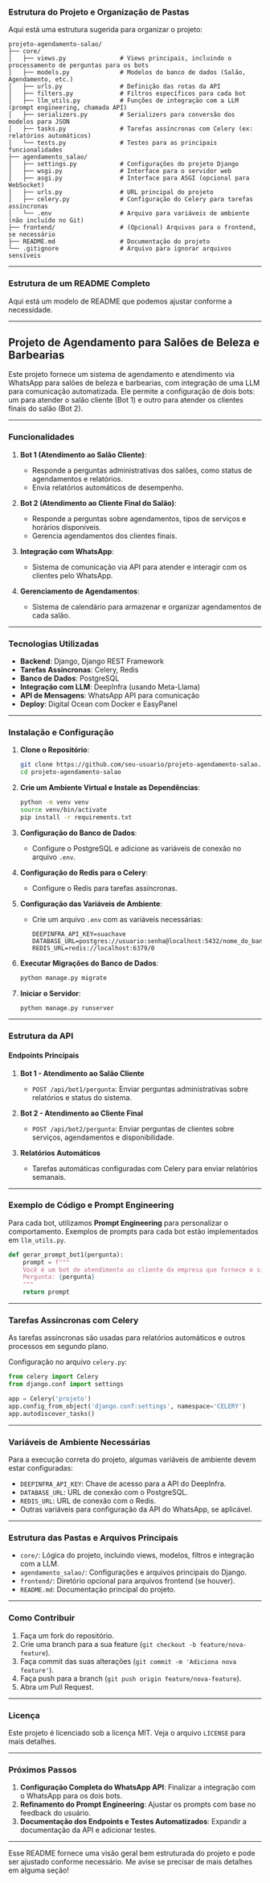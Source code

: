 ### Estrutura do Projeto e Organização de Pastas

Aqui está uma estrutura sugerida para organizar o projeto:

```
projeto-agendamento-salao/
├── core/
│   ├── views.py               # Views principais, incluindo o processamento de perguntas para os bots
│   ├── models.py              # Modelos do banco de dados (Salão, Agendamento, etc.)
│   ├── urls.py                # Definição das rotas da API
│   ├── filters.py             # Filtros específicos para cada bot
│   ├── llm_utils.py           # Funções de integração com a LLM (prompt engineering, chamada API)
│   ├── serializers.py         # Serializers para conversão dos modelos para JSON
│   ├── tasks.py               # Tarefas assíncronas com Celery (ex: relatórios automáticos)
│   └── tests.py               # Testes para as principais funcionalidades
├── agendamento_salao/
│   ├── settings.py            # Configurações do projeto Django
│   ├── wsgi.py                # Interface para o servidor web
│   ├── asgi.py                # Interface para ASGI (opcional para WebSocket)
│   ├── urls.py                # URL principal do projeto
│   ├── celery.py              # Configuração do Celery para tarefas assíncronas
│   └── .env                   # Arquivo para variáveis de ambiente (não incluído no Git)
├── frontend/                  # (Opcional) Arquivos para o frontend, se necessário
├── README.md                  # Documentação do projeto
└── .gitignore                 # Arquivo para ignorar arquivos sensíveis
```

---

### Estrutura de um README Completo

Aqui está um modelo de README que podemos ajustar conforme a necessidade.

---

## Projeto de Agendamento para Salões de Beleza e Barbearias

Este projeto fornece um sistema de agendamento e atendimento via WhatsApp para salões de beleza e barbearias, com integração de uma LLM para comunicação automatizada. Ele permite a configuração de dois bots: um para atender o salão cliente (Bot 1) e outro para atender os clientes finais do salão (Bot 2).

---

### Funcionalidades

1. **Bot 1 (Atendimento ao Salão Cliente)**:
   - Responde a perguntas administrativas dos salões, como status de agendamentos e relatórios.
   - Envia relatórios automáticos de desempenho.

2. **Bot 2 (Atendimento ao Cliente Final do Salão)**:
   - Responde a perguntas sobre agendamentos, tipos de serviços e horários disponíveis.
   - Gerencia agendamentos dos clientes finais.

3. **Integração com WhatsApp**:
   - Sistema de comunicação via API para atender e interagir com os clientes pelo WhatsApp.

4. **Gerenciamento de Agendamentos**:
   - Sistema de calendário para armazenar e organizar agendamentos de cada salão.

---

### Tecnologias Utilizadas

- **Backend**: Django, Django REST Framework
- **Tarefas Assíncronas**: Celery, Redis
- **Banco de Dados**: PostgreSQL
- **Integração com LLM**: DeepInfra (usando Meta-Llama)
- **API de Mensagens**: WhatsApp API para comunicação
- **Deploy**: Digital Ocean com Docker e EasyPanel

---

### Instalação e Configuração

1. **Clone o Repositório**:
   ```bash
   git clone https://github.com/seu-usuario/projeto-agendamento-salao.git
   cd projeto-agendamento-salao
   ```

2. **Crie um Ambiente Virtual e Instale as Dependências**:
   ```bash
   python -m venv venv
   source venv/bin/activate
   pip install -r requirements.txt
   ```

3. **Configuração do Banco de Dados**:
   - Configure o PostgreSQL e adicione as variáveis de conexão no arquivo `.env`.

4. **Configuração do Redis para o Celery**:
   - Configure o Redis para tarefas assíncronas.

5. **Configuração das Variáveis de Ambiente**:
   - Crie um arquivo `.env` com as variáveis necessárias:
     ```
     DEEPINFRA_API_KEY=suachave
     DATABASE_URL=postgres://usuario:senha@localhost:5432/nome_do_banco
     REDIS_URL=redis://localhost:6379/0
     ```

6. **Executar Migrações do Banco de Dados**:
   ```bash
   python manage.py migrate
   ```

7. **Iniciar o Servidor**:
   ```bash
   python manage.py runserver
   ```

---

### Estrutura da API

#### Endpoints Principais

1. **Bot 1 - Atendimento ao Salão Cliente**
   - `POST /api/bot1/pergunta`: Enviar perguntas administrativas sobre relatórios e status do sistema.

2. **Bot 2 - Atendimento ao Cliente Final**
   - `POST /api/bot2/pergunta`: Enviar perguntas de clientes sobre serviços, agendamentos e disponibilidade.

3. **Relatórios Automáticos**
   - Tarefas automáticas configuradas com Celery para enviar relatórios semanais.

---

### Exemplo de Código e Prompt Engineering

Para cada bot, utilizamos **Prompt Engineering** para personalizar o comportamento. Exemplos de prompts para cada bot estão implementados em `llm_utils.py`.

```python
def gerar_prompt_bot1(pergunta):
    prompt = f"""
    Você é um bot de atendimento ao cliente da empresa que fornece o sistema de agendamento para salões. Responda apenas a perguntas sobre relatórios, configuração do sistema e status de agendamentos.
    Pergunta: {pergunta}
    """
    return prompt
```

---

### Tarefas Assíncronas com Celery

As tarefas assíncronas são usadas para relatórios automáticos e outros processos em segundo plano.

Configuração no arquivo `celery.py`:

```python
from celery import Celery
from django.conf import settings

app = Celery('projeto')
app.config_from_object('django.conf:settings', namespace='CELERY')
app.autodiscover_tasks()
```

---

### Variáveis de Ambiente Necessárias

Para a execução correta do projeto, algumas variáveis de ambiente devem estar configuradas:

- `DEEPINFRA_API_KEY`: Chave de acesso para a API do DeepInfra.
- `DATABASE_URL`: URL de conexão com o PostgreSQL.
- `REDIS_URL`: URL de conexão com o Redis.
- Outras variáveis para configuração da API do WhatsApp, se aplicável.

---

### Estrutura das Pastas e Arquivos Principais

- `core/`: Lógica do projeto, incluindo views, modelos, filtros e integração com a LLM.
- `agendamento_salao/`: Configurações e arquivos principais do Django.
- `frontend/`: Diretório opcional para arquivos frontend (se houver).
- `README.md`: Documentação principal do projeto.

---

### Como Contribuir

1. Faça um fork do repositório.
2. Crie uma branch para a sua feature (`git checkout -b feature/nova-feature`).
3. Faça commit das suas alterações (`git commit -m 'Adiciona nova feature'`).
4. Faça push para a branch (`git push origin feature/nova-feature`).
5. Abra um Pull Request.

---

### Licença

Este projeto é licenciado sob a licença MIT. Veja o arquivo `LICENSE` para mais detalhes.

---

### Próximos Passos

1. **Configuração Completa do WhatsApp API**: Finalizar a integração com o WhatsApp para os dois bots.
2. **Refinamento do Prompt Engineering**: Ajustar os prompts com base no feedback do usuário.
3. **Documentação dos Endpoints e Testes Automatizados**: Expandir a documentação da API e adicionar testes.

---

Esse README fornece uma visão geral bem estruturada do projeto e pode ser ajustado conforme necessário. Me avise se precisar de mais detalhes em alguma seção!
